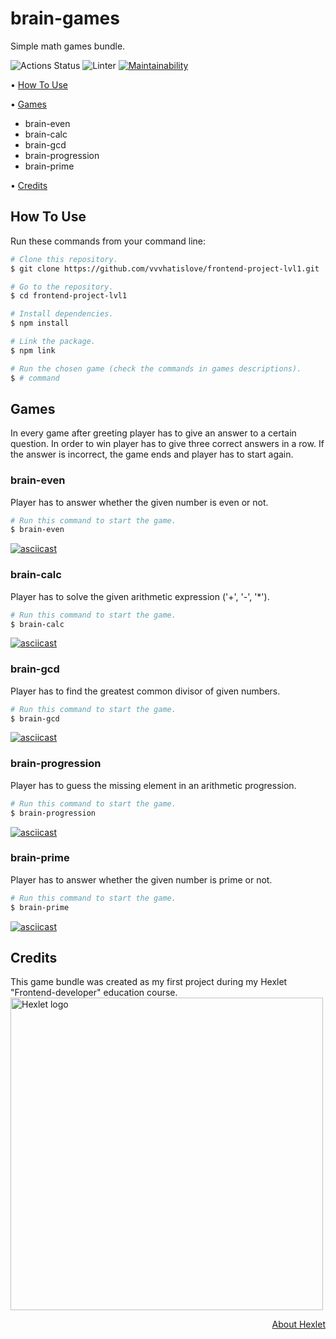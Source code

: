 # brain-games
Simple math games bundle.

![Actions Status](https://github.com/vvvhatislove/frontend-project-lvl1/workflows/hexlet-check/badge.svg)
![Linter](https://github.com/vvvhatislove/frontend-project-lvl1/workflows/Linter/badge.svg)
[![Maintainability](https://api.codeclimate.com/v1/badges/1f6e3b1985ef9c74049e/maintainability)](https://codeclimate.com/github/vvvhatislove/frontend-project-lvl1/maintainability)

<p>
  • <a href="#how-to-use">How To Use</a>
</p>
<p>
  • <a href="#games">Games</a>
    <ul>
      <li>brain-even</li>
      <li>brain-calc</li>
      <li>brain-gcd</li>
      <li>brain-progression</a></li>
      <li>brain-prime</li>
    </ul>
</p>
<p>
  • <a href="#credits">Credits</a>

## How To Use
Run these commands from your command line:

```bash
# Clone this repository.
$ git clone https://github.com/vvvhatislove/frontend-project-lvl1.git

# Go to the repository.
$ cd frontend-project-lvl1

# Install dependencies.
$ npm install

# Link the package.
$ npm link

# Run the chosen game (check the commands in games descriptions).
$ # command
```

## Games
In every game after greeting player has to give an answer to a certain question. In order to win player has to give three correct answers in a row. If the answer is incorrect, the game ends and player has to start again.

### brain-even
Player has to answer whether the given number is even or not.
```bash
# Run this command to start the game.
$ brain-even
```
[![asciicast](https://asciinema.org/a/Rz6aMb0ncoxxhAKE3hh5kSJz8.svg)](https://asciinema.org/a/Rz6aMb0ncoxxhAKE3hh5kSJz8)

### brain-calc
Player has to solve the given arithmetic expression ('+', '-', '*').
```bash
# Run this command to start the game.
$ brain-calc
```
[![asciicast](https://asciinema.org/a/Xa9DZv2sLGuubyiDTVBegGXYh.svg)](https://asciinema.org/a/Xa9DZv2sLGuubyiDTVBegGXYh)

### brain-gcd
Player has to find the greatest common divisor of given numbers.
```bash
# Run this command to start the game.
$ brain-gcd
```
[![asciicast](https://asciinema.org/a/akkz8Ff2usmgWKMyTZm2kP64d.svg)](https://asciinema.org/a/akkz8Ff2usmgWKMyTZm2kP64d)

### brain-progression
Player has to guess the missing element in an arithmetic progression.
```bash
# Run this command to start the game.
$ brain-progression
```
[![asciicast](https://asciinema.org/a/fhGDzjt9HD1KMIJoWQegy2lgo.svg)](https://asciinema.org/a/fhGDzjt9HD1KMIJoWQegy2lgo)

### brain-prime
Player has to answer whether the given number is prime or not.
```bash
# Run this command to start the game.
$ brain-prime
```
[![asciicast](https://asciinema.org/a/IIOw1cyRzYVXKVBJiB2uZcrFn.svg)](https://asciinema.org/a/IIOw1cyRzYVXKVBJiB2uZcrFn)

## Credits
This game bundle was created as my first project during my Hexlet "Frontend-developer" education course.
<img align="center" src = "https://cdn2.hexlet.io/assets/hexlet_logo_wide-7e3d6b16dd0882a7657fe79022c2603fdcd53d1744350febc34fba436e282ae7.png" 
alt="Hexlet logo" width="500" length="500">

<p align="right"><a href="https://en.hexlet.io/pages/about">About Hexlet</a></p>
